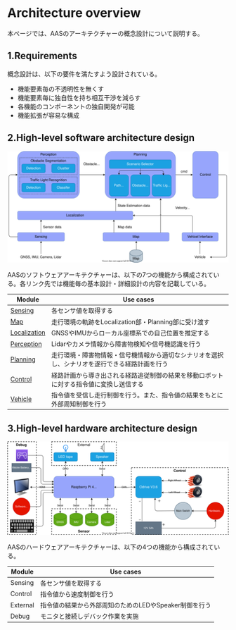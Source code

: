 # Architecture overview
本ページでは、AASのアーキテクチャーの概念設計について説明する。

## 1.Requirements
概念設計は、以下の要件を満たすよう設計されている。

- 機能要素毎の不透明性を無くす
- 機能要素毎に独自性を持ち相互干渉を減らす
- 各機能のコンポーネントの独自開発が可能
- 機能拡張が容易な構成

## 2.High-level software architecture design
![SoftwareOverview](image/software_architecture_concept_design.drawio.svg)

AASのソフトウェアアーキテクチャーは、以下の7つの機能から構成されている。各リンク先では機能毎の基本設計・詳細設計の内容を記載している。

| Module | Use cases |
| --- | --- | 
| [Sensing](Sensing) | 各センサ値を取得する |
| [Map](Map) | 走行環境の軌跡をLocalization部・Planning部に受け渡す |
| [Localization](Localization) | GNSSやIMUからローカル座標系での自己位置を推定する |
| [Perception](Perception) | Lidarやカメラ情報から障害物検知や信号機認識を行う |
| [Planning](Planning) | 走行環境・障害物情報・信号機情報から適切なシナリオを選択し、シナリオを遂行できる経路計画を行う |
| [Control](Control) | 経路計画から導き出される経路追従制御の結果を移動ロボットに対する指令値に変換し送信する |
| [Vehicle](Vehicle) | 指令値を受信し走行制御を行う。また、指令値の結果をもとに外部周知制御を行う |

## 3.High-level hardware architecture design
![HardwareOverview](image/hardware_architecture_concept_design.drawio.svg)

AASのハードウェアアーキテクチャーは、以下の4つの機能から構成されている。

| Module | Use cases |
| --- | --- | 
| Sensing | 各センサ値を取得する |
| Control | 指令値から速度制御を行う |
| External | 指令値の結果から外部周知のためのLEDやSpeaker制御を行う |
| Debug | モニタと接続しデバック作業を実施 |